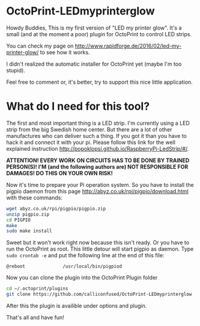 # OctoPrint-LEDmyprinterglow

Howdy Buddies,
This is my first version of "LED my printer glow". It's a small (and at the moment a poor) plugin for OctoPrint to control LED strips.

You can check my page on http://www.rapidforge.de/2016/02/led-my-printer-glow/ to see how it works.

I didn't realized the automatic installer for OctoPrint yet (maybe I'm too stupid).

Feel free to comment or, it's better, try to support this nice little application.

# What do I need for this tool?

The first and most important thing is a LED strip. I'm currently using a LED strip from the big Swedish home center. But there are a lot of other manufactures who can deliver such a thing.
If you got it than you have to hack it and connect it with your pi. Please follow this link for the well explained instruction http://popoklopsi.github.io/RaspberryPi-LedStrip/#/.

**ATTENTION! EVERY WORK ON CIRCUITS HAS TO BE DONE BY TRAINED PERSON(S)! I'M (and the following authors are) NOT RESPONSIBLE FOR DAMAGES! DO THIS ON YOUR OWN RISK!**

Now it's time to prepare your Pi operation system. So you have to install the pigpio daemon from this page http://abyz.co.uk/rpi/pigpio/download.html with these commands:
```bash
wget abyz.co.uk/rpi/pigpio/pigpio.zip
unzip pigpio.zip
cd PIGPIO
make
sudo make install
```

Sweet but it won't work right now because this isn't ready. Or you have to run the OctoPrint as root. This little detour will start pigpio as daemon. Type `sudo crontab -e` and put the following line at the end of this file:
```
@reboot              /usr/local/bin/pigpiod
```

Now you can clone the plugin into the OctoPrint Plugin folder
```bash
cd ~/.octoprint/plugins
git clone https://github.com/calliconfused/OctoPrint-LEDmyprinterglow
```

After this the plugin is availible under options and plugin.

That's all and have fun!
